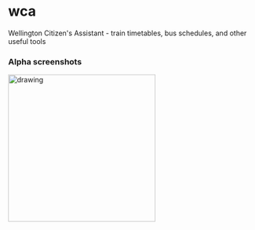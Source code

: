 # wca
Wellington Citizen's Assistant - train timetables, bus schedules, and other useful tools


### Alpha screenshots
<img src="https://i.imgur.com/MreNfWG.jpg" alt="drawing" width="300"/>
